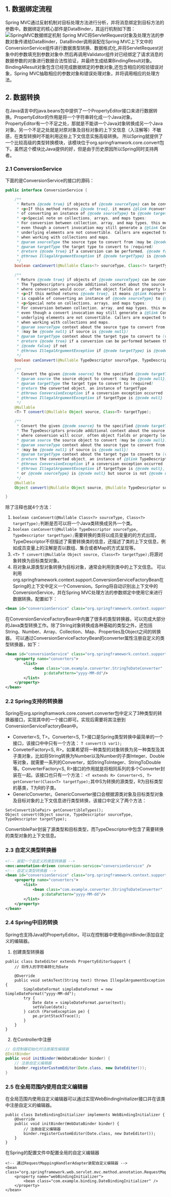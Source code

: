 ## 1. 数据绑定流程
Spring MVC通过反射机制对目标处理方法进行分析，并将消息绑定到目标方法的参数中。数据绑定的核心部件是DataBinder，其运行机制如下图：
![SpringMVC数据绑定机制](images/SpringMVC数据绑定机制.png)
Spring MVC将ServletRequest对象及处理方法的参数对象传递给DataBinder，DataBinder调用装配在Spring MVC上下文中的ConversionService组件进行数据类型转换、数据格式化,并将ServletRequest对象中的参数填充到参数对象中.然后再调用Validator组件对已经绑定了请求消息的数据参数的对象进行数据合法性验证，并最终生成结果BindingResult对象。BindingAResult对象包含已经完成数据绑定的参数对象,还包含相应的校验错误对象，Spring MVC抽取相应的参数对象和错误处理对象，并将调用相应的处理方法。
## 2. 数据转换
在Java语言中的java.beans包中提供了一个PropertyEditor接口来进行数据转换。PropertyEditor的作用是将一个字符串转化成一个Java对象。
PropertyEditor有一个不足之处，那就是不能讲一个Java对象转换成另一个Java对象。另一个不足之处就是对原对象及目标对象的上下文信息（入注解等）不敏感，在类型转换时不能利用这些上下文信息实施高级转换。
所以Spring就提供了一个比较高级的类型转换模块，该模块位于org.springframwork.core.convert包下。虽然这个模块比Java提供的好，但是由于历史原因所以Spring同时支持两者。
### 2.1 ConversionService
下面的是ConversionService的接口的源码：
```java
public interface ConversionService {

	/**
	 * Return {@code true} if objects of {@code sourceType} can be converted to the {@code targetType}.
	 * <p>If this method returns {@code true}, it means {@link #convert(Object, Class)} is capable
	 * of converting an instance of {@code sourceType} to {@code targetType}.
	 * <p>Special note on collections, arrays, and maps types:
	 * For conversion between collection, array, and map types, this method will return {@code true}
	 * even though a convert invocation may still generate a {@link ConversionException} if the
	 * underlying elements are not convertible. Callers are expected to handle this exceptional case
	 * when working with collections and maps.
	 * @param sourceType the source type to convert from (may be {@code null} if source is {@code null})
	 * @param targetType the target type to convert to (required)
	 * @return {@code true} if a conversion can be performed, {@code false} if not
	 * @throws IllegalArgumentException if {@code targetType} is {@code null}
	 */
	boolean canConvert(@Nullable Class<?> sourceType, Class<?> targetType);

	/**
	 * Return {@code true} if objects of {@code sourceType} can be converted to the {@code targetType}.
	 * The TypeDescriptors provide additional context about the source and target locations
	 * where conversion would occur, often object fields or property locations.
	 * <p>If this method returns {@code true}, it means {@link #convert(Object, TypeDescriptor, TypeDescriptor)}
	 * is capable of converting an instance of {@code sourceType} to {@code targetType}.
	 * <p>Special note on collections, arrays, and maps types:
	 * For conversion between collection, array, and map types, this method will return {@code true}
	 * even though a convert invocation may still generate a {@link ConversionException} if the
	 * underlying elements are not convertible. Callers are expected to handle this exceptional case
	 * when working with collections and maps.
	 * @param sourceType context about the source type to convert from
	 * (may be {@code null} if source is {@code null})
	 * @param targetType context about the target type to convert to (required)
	 * @return {@code true} if a conversion can be performed between the source and target types,
	 * {@code false} if not
	 * @throws IllegalArgumentException if {@code targetType} is {@code null}
	 */
	boolean canConvert(@Nullable TypeDescriptor sourceType, TypeDescriptor targetType);

	/**
	 * Convert the given {@code source} to the specified {@code targetType}.
	 * @param source the source object to convert (may be {@code null})
	 * @param targetType the target type to convert to (required)
	 * @return the converted object, an instance of targetType
	 * @throws ConversionException if a conversion exception occurred
	 * @throws IllegalArgumentException if targetType is {@code null}
	 */
	@Nullable
	<T> T convert(@Nullable Object source, Class<T> targetType);

	/**
	 * Convert the given {@code source} to the specified {@code targetType}.
	 * The TypeDescriptors provide additional context about the source and target locations
	 * where conversion will occur, often object fields or property locations.
	 * @param source the source object to convert (may be {@code null})
	 * @param sourceType context about the source type to convert from
	 * (may be {@code null} if source is {@code null})
	 * @param targetType context about the target type to convert to (required)
	 * @return the converted object, an instance of {@link TypeDescriptor#getObjectType() targetType}
	 * @throws ConversionException if a conversion exception occurred
	 * @throws IllegalArgumentException if targetType is {@code null},
	 * or {@code sourceType} is {@code null} but source is not {@code null}
	 */
	@Nullable
	Object convert(@Nullable Object source, @Nullable TypeDescriptor sourceType, TypeDescriptor targetType);

}
```
除了注释也就4个方法：
1. `boolean canConvert(@Nullable Class<?> sourceType, Class<?> targetType);`判断是否可以将一个Java类转换成另外一个类。
2. `boolean canConvert(@Nullable TypeDescriptor sourceType, TypeDescriptor targetType);`需要转换的类将以成员变量的的方式出现，TypeDescriptor不但描述了需要转换类的信息，还描述了类的上下文信息，例如成员变量上的注解是否以数组、集合或者Map的方式呈现等。
3. `<T> T convert(@Nullable Object source, Class<T> targetType);`将源对象转换为目标类型对象。
4. 将对象从源类型对象转换为目标对象，通常会利用到类中的上下文信息。
可以利用org.springframework.context.support.ConversionServiceFactoryBean在Spring的上下文中定义一个Conversion。Spring将自动识别出上下文中的ConversionService，并在Spring MVC处理方法的参数绑定中使用它来进行数据转换。配置如下：
```xml
<bean id="conversionService" class="org.springframework.context.support.ConversionServiceFactoryBean" />
```
在ConversionServiceFactoryBean中内置了很多的类型转换器，可以完成大部分的Java类型转换工作。除了String对象转换成各种基础的类型之外，还包括String、Number、Array、Collection、Map、Properties及Object之间的转换器。
可以通过ConversionServiceFactoryBean的converter属性注册自定义的类型转换器，如下：
```xml
<bean id="conversionService" class="org.springframework.context.support.ConversionServiceFactoryBean" >
    <property name="converters">
        <list>
            <bean class="com.example.converter.StringToDateConverter"
                 p:dataPattern="yyyy-MM-dd"/>
        </list>
    </property>
</bean>
```
### 2.2 Spring支持的转换器
Spring在org.springframwork.core.convert.converter包中定义了3种类型的转换器接口，实现其中的一个接口即可。实现后需要将其注册到ConversionServiceFactoryBean中。
+ Converter<S, T>。Converter<S, T>接口是Spring类型转换中最简单的一个接口，该接口中中只有一个方法：
`T convert(S var1);`
+ ConveterFactory<S, R>。如果希望将一种类型的对象转换为另一种类型及其子类对象，比如将String转换为Number以及Number的子类Integer、Double等对象，就需要一系列的Converter，如StringToInteger、StringToDouble等。ConverterFactory<S, R>接口的作用就是将相同系列的多个Converter封装在一起。该接口也只有一个方法：
`<T extends R> Converter<S, T> getConverter(Class<T> targetType);`其中S为转换的源类型，R为目标类型的基类，T为R的子类。
+ GenericConverter。GenericConverter接口会根据源类对象及目标类型对象及目标对象的上下文信息进行类型转换，该接口中定义了两个方法：
```
Set<ConvertiblePair> getConvertibleTypes();
Object convert(Object source, TypeDescriptor sourceType, TypeDescriptor targetType);
```
ConvertiblePair封装了源类型和目标类型，而TypeDescriptor中包含了需要转换的类型对象的上下文信息。
### 2.3 自定义类型转换器
```xml
<!-- 装配一个自定义的类型转换器 -->
<mvc:annotation-driven conversion-service="conversionService" />
<!-- 自定义类型转换器 -->
<bean id="conversionService" class="org.springframework.context.support.ConversionServiceFactoryBean" >
    <property name="converters">
        <list>
            <bean class="com.example.converter.StringToDateConverter"
                p:dataPattern="yyyy-MM-dd"/>
        </list>
    </property>
</bean>
```
### 2.4 Spring中旧的转换
Spring也支持Java的PropertyEditor。可以在控制器中使用@InitBinder添加自定义的编辑器。
1. 创建类型转换器
```
public class DateEditer extends PropertyEditorSupport {
    // 将传入的字符串转化为Date

    @Override
    public void setAsText(String text) throws IllegalArgumentException {
        SimpleDateFormat simpleDateFormat = new SimpleDateFormat("yyyy-MM-dd");
        try {
            Date date = simpleDateFormat.parse(text);
            setValue(date);
        } catch (ParseException pe) {
            pe.printStackTrace();
        }
    }
}
```
2. 在Controller中注册
```java
// 在控制器初始化时注册属性编辑器
@InitBinder
public void initBinder(WebDataBinder binder) {
    // 注册自定义编辑器
    binder.registerCustomEditor(Date.class, new DateEditer());
}
```
### 2.5 在全局范围内使用自定义编辑器
在全局范围内使用自定义编辑器可以通过实现WebBindingInitializer接口并在该类中注册自定义的编辑器。
```
public class DateBindingInitializer implements WebBindingInitializer {
    @Override
    public void initBinder(WebDataBinder binder) {
        // 注册自定义编辑器
        binder.registerCustomEditor(Date.class, new DateEditor());
    }
}
```
在Spring的配置文件中配置全局的自定义编辑器
```
<!-- 通过RequestMappingHandlerAdapter装配自定义编辑器 -->
<bean class="org.springframework.web.servlet.mvc.method.annotation.RequestMappingHandlerAdapter">
    <property name="webBindingInitializer">
        <bean class="com.example.binding.DateBindingInitializer" />
    </property>
</bean>
```